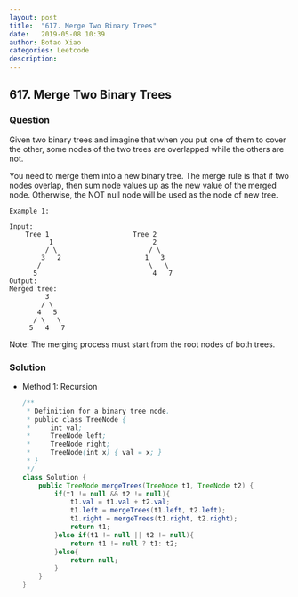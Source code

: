 ```yaml
---
layout: post
title:  "617. Merge Two Binary Trees"
date:   2019-05-08 10:39
author: Botao Xiao
categories: Leetcode
description:
---
```

## 617. Merge Two Binary Trees

### Question
Given two binary trees and imagine that when you put one of them to cover the other, some nodes of the two trees are overlapped while the others are not.

You need to merge them into a new binary tree. The merge rule is that if two nodes overlap, then sum node values up as the new value of the merged node. Otherwise, the NOT null node will be used as the node of new tree.

```
Example 1:

Input:
	Tree 1                     Tree 2                  
          1                         2                             
         / \                       / \                            
        3   2                     1   3                        
       /                           \   \                      
      5                             4   7                  
Output:
Merged tree:
	     3
	    / \
	   4   5
	  / \   \
	 5   4   7
```

Note: The merging process must start from the root nodes of both trees.

### Solution
* Method 1: Recursion
  ```Java
  /**
   * Definition for a binary tree node.
   * public class TreeNode {
   *     int val;
   *     TreeNode left;
   *     TreeNode right;
   *     TreeNode(int x) { val = x; }
   * }
   */
  class Solution {
      public TreeNode mergeTrees(TreeNode t1, TreeNode t2) {
          if(t1 != null && t2 != null){
              t1.val = t1.val + t2.val;
              t1.left = mergeTrees(t1.left, t2.left);
              t1.right = mergeTrees(t1.right, t2.right);
              return t1;
          }else if(t1 != null || t2 != null){
              return t1 != null ? t1: t2;
          }else{
              return null;
          }
      }
  }
  ```
